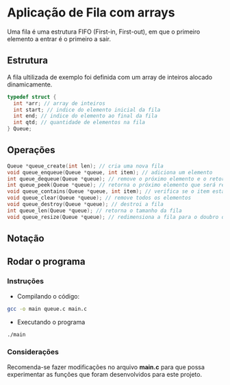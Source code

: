 # Aplicação de Fila com arrays

Uma fila é uma estrutura FIFO (First-in, First-out), em que o primeiro elemento a entrar é o primeiro a sair.

## Estrutura

A fila ultilizada de exemplo foi definida com um array de inteiros alocado dinamicamente. 

```c
typedef struct {
  int *arr; // array de inteiros
  int start; // indice do elemento inicial da fila
  int end; // indice do elemento ao final da fila
  int qtd; // quantidade de elementos na fila
} Queue;
```

## Operações

```c
Queue *queue_create(int len); // cria uma nova fila
void queue_enqueue(Queue *queue, int item); // adiciona um elemento
int queue_dequeue(Queue *queue); // remove o próximo elemento e o retorna
int queue_peek(Queue *queue); // retorna o próximo elemento que será removido
void queue_contains(Queue *queue, int item); // verifica se o item está na fila
void queue_clear(Queue *queue); // remove todos os elementos
void queue_destroy(Queue *queue); // destroi a fila
int queue_len(Queue *queue); // retorna o tamanho da fila
void queue_resize(Queue *queue); // redimensiona a fila para o doubro do tamanho original
```

## Notação

## Rodar o programa

### Instruções

- Compilando o código:
```bash
gcc -o main queue.c main.c
```

- Executando o programa
```bash
./main
```

### Considerações
Recomenda-se fazer modificações no arquivo **main.c** para que possa experimentar as funções que foram desenvolvidos para este projeto.